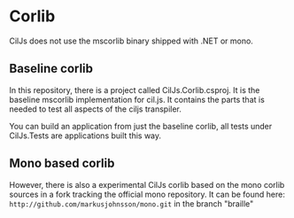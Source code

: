 
Corlib
======

CilJs does not use the mscorlib binary shipped with .NET or mono. 

Baseline corlib
---------------

In this repository, there is a project called CilJs.Corlib.csproj. 
It is the baseline mscorlib implementation for cil.js. 
It contains the parts that is needed to test all aspects of the ciljs transpiler.

You can build an application from just the baseline corlib, all tests under CilJs.Tests are applications built this way.

Mono based corlib
-----------------

However, there is also a experimental CilJs corlib based on the mono corlib sources in a fork tracking the official mono repository.
It can be found here: `http://github.com/markusjohnsson/mono.git` in the branch "braille"


